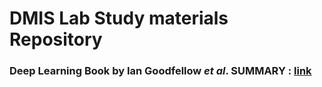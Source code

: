 # DMIS Lab Study materials Repository

### Deep Learning Book by Ian Goodfellow *et al*. SUMMARY : [link](https://github.com/imhgchoi/DMIS_Study/blob/master/Deep_Learning_Book_Summary/DeepLearningBook_summary.pdf)
